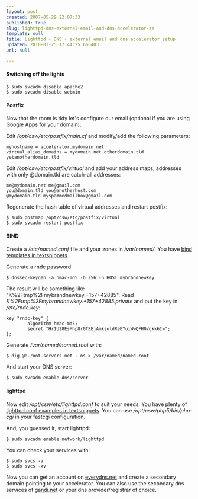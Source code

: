 ```yaml
---
layout: post
created: 2007-05-29 22:07:33
published: true
slug: lighttpd-dns-external-email-and-dns-accelerator-se
template: null
title: Lighttpd + DNS + external email and dns accelerator setup
updated: 2010-03-25 17:44:25.666403
url: null

---
```


#### Switching off the lights

    $ sudo svcadm disable apache2
    $ sudo svcadm disable webmin

#### Postfix

Now that the room is tidy let's configure our email (optional if you are using Google Apps for your domain).

Edit _/opt/csw/etc/postfix/main.cf_ and modify/add the following parameters:

    myhostname = accelerator.mydomain.net
    virtual_alias_domains = mydomain.net otherdomain.tld yetanotherdomain.tld

Edit _/opt/csw/etc/postfix/virtual_ and add your address maps, addresses with only @domain.tld are catch-all addresses:

    me@mydomain.net me@gmail.com
    you@domain.tld you@anotherhost.com
    @mydomain.tld myspammedmailbox@gmail.com

Regenerate the hash table of virtual addresses and restart postfix:

    $ sudo postmap /opt/csw/etc/postfix/virtual
    $ sudo svcadm restart postfix

#### BIND

Create a _/etc/named.conf_ file and your zones in _/var/named/_. You have [bind templates in textsnippets](http://textsnippets.com/tag/bind).

Generate a rndc password

    $ dnssec-keygen -a hmac-md5 -b 256 -n HOST mybrandnewkey

The result will be something like "K%2Ftmp%2Fmybrandnewkey.+157+42885". Read _K%2Ftmp%2Fmybrandnewkey.+157+42885.private_ and put the key in _/etc/rndc.key_:

    key "rndc-key" {
            algorithm hmac-md5;
            secret "Hr1U28EsMhp8r0TEEjAmksoldReEYuiWwQFH0/gkk6I=";
    };

Generate _/var/named/named.root_ with:

    $ dig @e.root-servers.net . ns > /var/named/named.root

And start your DNS server:

    $ sudo svcadm enable dns/server

#### lighttpd

Now edit _/opt/csw/etc/lighttpd.conf_ to suit your needs. You have plenty of [lighttpd.conf examples in textsnippets](http://textsnippets.com/tag/lighttpd). You can use _/opt/csw/php5/bin/php-cgi_ in your fastcgi configuration.

And, you guessed it, start lighttpd:

    $ sudo svcadm enable network/lighttpd

You can check your services with:

    $ sudo svcs -a
    $ sudo svcs -xv

Now you can get an account on [everydns.net](http://www.everydns.net/) and create a secondary domain pointing to your accelerator. You can also use the secondary dns services of [gandi.net](http://www.gandi.net) or your dns provider/registrar of choice.
